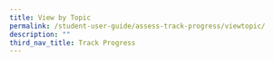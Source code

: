 ```yaml
---
title: View by Topic
permalink: /student-user-guide/assess-track-progress/viewtopic/
description: ""
third_nav_title: Track Progress
---
```

